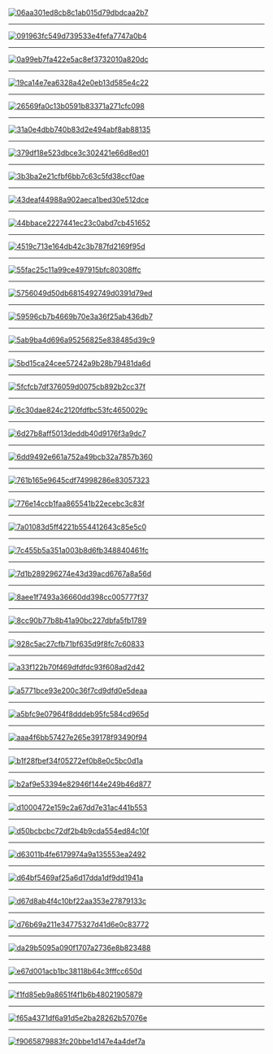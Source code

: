 <a href="https://gist.githubusercontent.com/maomihz/1b956985d132fd63d9453affd43f2f56/raw/06aa301ed8cb8c1ab015d79dbdcaa2b7.png"><img src="https://gist.githubusercontent.com/maomihz/1b956985d132fd63d9453affd43f2f56/raw/06aa301ed8cb8c1ab015d79dbdcaa2b7.png" alt="06aa301ed8cb8c1ab015d79dbdcaa2b7"></a>

<hr>

<a href="https://gist.githubusercontent.com/maomihz/1b956985d132fd63d9453affd43f2f56/raw/091963fc549d739533e4fefa7747a0b4.png"><img src="https://gist.githubusercontent.com/maomihz/1b956985d132fd63d9453affd43f2f56/raw/091963fc549d739533e4fefa7747a0b4.png" alt="091963fc549d739533e4fefa7747a0b4"></a>

<hr>

<a href="https://gist.githubusercontent.com/maomihz/1b956985d132fd63d9453affd43f2f56/raw/0a99eb7fa422e5ac8ef3732010a820dc.png"><img src="https://gist.githubusercontent.com/maomihz/1b956985d132fd63d9453affd43f2f56/raw/0a99eb7fa422e5ac8ef3732010a820dc.png" alt="0a99eb7fa422e5ac8ef3732010a820dc"></a>

<hr>

<a href="https://gist.githubusercontent.com/maomihz/1b956985d132fd63d9453affd43f2f56/raw/19ca14e7ea6328a42e0eb13d585e4c22.png"><img src="https://gist.githubusercontent.com/maomihz/1b956985d132fd63d9453affd43f2f56/raw/19ca14e7ea6328a42e0eb13d585e4c22.png" alt="19ca14e7ea6328a42e0eb13d585e4c22"></a>

<hr>

<a href="https://gist.githubusercontent.com/maomihz/1b956985d132fd63d9453affd43f2f56/raw/26569fa0c13b0591b83371a271cfc098.png"><img src="https://gist.githubusercontent.com/maomihz/1b956985d132fd63d9453affd43f2f56/raw/26569fa0c13b0591b83371a271cfc098.png" alt="26569fa0c13b0591b83371a271cfc098"></a>

<hr>

<a href="https://gist.githubusercontent.com/maomihz/1b956985d132fd63d9453affd43f2f56/raw/31a0e4dbb740b83d2e494abf8ab88135.png"><img src="https://gist.githubusercontent.com/maomihz/1b956985d132fd63d9453affd43f2f56/raw/31a0e4dbb740b83d2e494abf8ab88135.png" alt="31a0e4dbb740b83d2e494abf8ab88135"></a>

<hr>

<a href="https://gist.githubusercontent.com/maomihz/1b956985d132fd63d9453affd43f2f56/raw/379df18e523dbce3c302421e66d8ed01.png"><img src="https://gist.githubusercontent.com/maomihz/1b956985d132fd63d9453affd43f2f56/raw/379df18e523dbce3c302421e66d8ed01.png" alt="379df18e523dbce3c302421e66d8ed01"></a>

<hr>

<a href="https://gist.githubusercontent.com/maomihz/1b956985d132fd63d9453affd43f2f56/raw/3b3ba2e21cfbf6bb7c63c5fd38ccf0ae.png"><img src="https://gist.githubusercontent.com/maomihz/1b956985d132fd63d9453affd43f2f56/raw/3b3ba2e21cfbf6bb7c63c5fd38ccf0ae.png" alt="3b3ba2e21cfbf6bb7c63c5fd38ccf0ae"></a>

<hr>

<a href="https://gist.githubusercontent.com/maomihz/1b956985d132fd63d9453affd43f2f56/raw/43deaf44988a902aeca1bed30e512dce.png"><img src="https://gist.githubusercontent.com/maomihz/1b956985d132fd63d9453affd43f2f56/raw/43deaf44988a902aeca1bed30e512dce.png" alt="43deaf44988a902aeca1bed30e512dce"></a>

<hr>

<a href="https://gist.githubusercontent.com/maomihz/1b956985d132fd63d9453affd43f2f56/raw/44bbace2227441ec23c0abd7cb451652.png"><img src="https://gist.githubusercontent.com/maomihz/1b956985d132fd63d9453affd43f2f56/raw/44bbace2227441ec23c0abd7cb451652.png" alt="44bbace2227441ec23c0abd7cb451652"></a>

<hr>

<a href="https://gist.githubusercontent.com/maomihz/1b956985d132fd63d9453affd43f2f56/raw/4519c713e164db42c3b787fd2169f95d.png"><img src="https://gist.githubusercontent.com/maomihz/1b956985d132fd63d9453affd43f2f56/raw/4519c713e164db42c3b787fd2169f95d.png" alt="4519c713e164db42c3b787fd2169f95d"></a>

<hr>

<a href="https://gist.githubusercontent.com/maomihz/1b956985d132fd63d9453affd43f2f56/raw/55fac25c11a99ce497915bfc80308ffc.png"><img src="https://gist.githubusercontent.com/maomihz/1b956985d132fd63d9453affd43f2f56/raw/55fac25c11a99ce497915bfc80308ffc.png" alt="55fac25c11a99ce497915bfc80308ffc"></a>

<hr>

<a href="https://gist.githubusercontent.com/maomihz/1b956985d132fd63d9453affd43f2f56/raw/5756049d50db6815492749d0391d79ed.png"><img src="https://gist.githubusercontent.com/maomihz/1b956985d132fd63d9453affd43f2f56/raw/5756049d50db6815492749d0391d79ed.png" alt="5756049d50db6815492749d0391d79ed"></a>

<hr>

<a href="https://gist.githubusercontent.com/maomihz/1b956985d132fd63d9453affd43f2f56/raw/59596cb7b4669b70e3a36f25ab436db7.png"><img src="https://gist.githubusercontent.com/maomihz/1b956985d132fd63d9453affd43f2f56/raw/59596cb7b4669b70e3a36f25ab436db7.png" alt="59596cb7b4669b70e3a36f25ab436db7"></a>

<hr>

<a href="https://gist.githubusercontent.com/maomihz/1b956985d132fd63d9453affd43f2f56/raw/5ab9ba4d696a95256825e838485d39c9.png"><img src="https://gist.githubusercontent.com/maomihz/1b956985d132fd63d9453affd43f2f56/raw/5ab9ba4d696a95256825e838485d39c9.png" alt="5ab9ba4d696a95256825e838485d39c9"></a>

<hr>

<a href="https://gist.githubusercontent.com/maomihz/1b956985d132fd63d9453affd43f2f56/raw/5bd15ca24cee57242a9b28b79481da6d.png"><img src="https://gist.githubusercontent.com/maomihz/1b956985d132fd63d9453affd43f2f56/raw/5bd15ca24cee57242a9b28b79481da6d.png" alt="5bd15ca24cee57242a9b28b79481da6d"></a>

<hr>

<a href="https://gist.githubusercontent.com/maomihz/1b956985d132fd63d9453affd43f2f56/raw/5fcfcb7df376059d0075cb892b2cc37f.png"><img src="https://gist.githubusercontent.com/maomihz/1b956985d132fd63d9453affd43f2f56/raw/5fcfcb7df376059d0075cb892b2cc37f.png" alt="5fcfcb7df376059d0075cb892b2cc37f"></a>

<hr>

<a href="https://gist.githubusercontent.com/maomihz/1b956985d132fd63d9453affd43f2f56/raw/6c30dae824c2120fdfbc53fc4650029c.png"><img src="https://gist.githubusercontent.com/maomihz/1b956985d132fd63d9453affd43f2f56/raw/6c30dae824c2120fdfbc53fc4650029c.png" alt="6c30dae824c2120fdfbc53fc4650029c"></a>

<hr>

<a href="https://gist.githubusercontent.com/maomihz/1b956985d132fd63d9453affd43f2f56/raw/6d27b8aff5013deddb40d9176f3a9dc7.png"><img src="https://gist.githubusercontent.com/maomihz/1b956985d132fd63d9453affd43f2f56/raw/6d27b8aff5013deddb40d9176f3a9dc7.png" alt="6d27b8aff5013deddb40d9176f3a9dc7"></a>

<hr>

<a href="https://gist.githubusercontent.com/maomihz/1b956985d132fd63d9453affd43f2f56/raw/6dd9492e661a752a49bcb32a7857b360.png"><img src="https://gist.githubusercontent.com/maomihz/1b956985d132fd63d9453affd43f2f56/raw/6dd9492e661a752a49bcb32a7857b360.png" alt="6dd9492e661a752a49bcb32a7857b360"></a>

<hr>

<a href="https://gist.githubusercontent.com/maomihz/1b956985d132fd63d9453affd43f2f56/raw/761b165e9645cdf74998286e83057323.png"><img src="https://gist.githubusercontent.com/maomihz/1b956985d132fd63d9453affd43f2f56/raw/761b165e9645cdf74998286e83057323.png" alt="761b165e9645cdf74998286e83057323"></a>

<hr>

<a href="https://gist.githubusercontent.com/maomihz/1b956985d132fd63d9453affd43f2f56/raw/776e14ccb1faa865541b22ecebc3c83f.png"><img src="https://gist.githubusercontent.com/maomihz/1b956985d132fd63d9453affd43f2f56/raw/776e14ccb1faa865541b22ecebc3c83f.png" alt="776e14ccb1faa865541b22ecebc3c83f"></a>

<hr>

<a href="https://gist.githubusercontent.com/maomihz/1b956985d132fd63d9453affd43f2f56/raw/7a01083d5ff4221b554412643c85e5c0.png"><img src="https://gist.githubusercontent.com/maomihz/1b956985d132fd63d9453affd43f2f56/raw/7a01083d5ff4221b554412643c85e5c0.png" alt="7a01083d5ff4221b554412643c85e5c0"></a>

<hr>

<a href="https://gist.githubusercontent.com/maomihz/1b956985d132fd63d9453affd43f2f56/raw/7c455b5a351a003b8d6fb348840461fc.png"><img src="https://gist.githubusercontent.com/maomihz/1b956985d132fd63d9453affd43f2f56/raw/7c455b5a351a003b8d6fb348840461fc.png" alt="7c455b5a351a003b8d6fb348840461fc"></a>

<hr>

<a href="https://gist.githubusercontent.com/maomihz/1b956985d132fd63d9453affd43f2f56/raw/7d1b289296274e43d39acd6767a8a56d.png"><img src="https://gist.githubusercontent.com/maomihz/1b956985d132fd63d9453affd43f2f56/raw/7d1b289296274e43d39acd6767a8a56d.png" alt="7d1b289296274e43d39acd6767a8a56d"></a>

<hr>

<a href="https://gist.githubusercontent.com/maomihz/1b956985d132fd63d9453affd43f2f56/raw/8aee1f7493a36660dd398cc005777f37.png"><img src="https://gist.githubusercontent.com/maomihz/1b956985d132fd63d9453affd43f2f56/raw/8aee1f7493a36660dd398cc005777f37.png" alt="8aee1f7493a36660dd398cc005777f37"></a>

<hr>

<a href="https://gist.githubusercontent.com/maomihz/1b956985d132fd63d9453affd43f2f56/raw/8cc90b77b8b41a90bc227dbfa5fb1789.png"><img src="https://gist.githubusercontent.com/maomihz/1b956985d132fd63d9453affd43f2f56/raw/8cc90b77b8b41a90bc227dbfa5fb1789.png" alt="8cc90b77b8b41a90bc227dbfa5fb1789"></a>

<hr>

<a href="https://gist.githubusercontent.com/maomihz/1b956985d132fd63d9453affd43f2f56/raw/928c5ac27cfb71bf635d9f8fc7c60833.png"><img src="https://gist.githubusercontent.com/maomihz/1b956985d132fd63d9453affd43f2f56/raw/928c5ac27cfb71bf635d9f8fc7c60833.png" alt="928c5ac27cfb71bf635d9f8fc7c60833"></a>

<hr>

<a href="https://gist.githubusercontent.com/maomihz/1b956985d132fd63d9453affd43f2f56/raw/a33f122b70f469dfdfdc93f608ad2d42.png"><img src="https://gist.githubusercontent.com/maomihz/1b956985d132fd63d9453affd43f2f56/raw/a33f122b70f469dfdfdc93f608ad2d42.png" alt="a33f122b70f469dfdfdc93f608ad2d42"></a>

<hr>

<a href="https://gist.githubusercontent.com/maomihz/1b956985d132fd63d9453affd43f2f56/raw/a5771bce93e200c36f7cd9dfd0e5deaa.png"><img src="https://gist.githubusercontent.com/maomihz/1b956985d132fd63d9453affd43f2f56/raw/a5771bce93e200c36f7cd9dfd0e5deaa.png" alt="a5771bce93e200c36f7cd9dfd0e5deaa"></a>

<hr>

<a href="https://gist.githubusercontent.com/maomihz/1b956985d132fd63d9453affd43f2f56/raw/a5bfc9e07964f8dddeb95fc584cd965d.png"><img src="https://gist.githubusercontent.com/maomihz/1b956985d132fd63d9453affd43f2f56/raw/a5bfc9e07964f8dddeb95fc584cd965d.png" alt="a5bfc9e07964f8dddeb95fc584cd965d"></a>

<hr>

<a href="https://gist.githubusercontent.com/maomihz/1b956985d132fd63d9453affd43f2f56/raw/aaa4f6bb57427e265e39178f93490f94.png"><img src="https://gist.githubusercontent.com/maomihz/1b956985d132fd63d9453affd43f2f56/raw/aaa4f6bb57427e265e39178f93490f94.png" alt="aaa4f6bb57427e265e39178f93490f94"></a>

<hr>

<a href="https://gist.githubusercontent.com/maomihz/1b956985d132fd63d9453affd43f2f56/raw/b1f28fbef34f05272ef0b8e0c5bc0d1a.png"><img src="https://gist.githubusercontent.com/maomihz/1b956985d132fd63d9453affd43f2f56/raw/b1f28fbef34f05272ef0b8e0c5bc0d1a.png" alt="b1f28fbef34f05272ef0b8e0c5bc0d1a"></a>

<hr>

<a href="https://gist.githubusercontent.com/maomihz/1b956985d132fd63d9453affd43f2f56/raw/b2af9e53394e82946f144e249b46d877.png"><img src="https://gist.githubusercontent.com/maomihz/1b956985d132fd63d9453affd43f2f56/raw/b2af9e53394e82946f144e249b46d877.png" alt="b2af9e53394e82946f144e249b46d877"></a>

<hr>

<a href="https://gist.githubusercontent.com/maomihz/1b956985d132fd63d9453affd43f2f56/raw/d1000472e159c2a67dd7e31ac441b553.png"><img src="https://gist.githubusercontent.com/maomihz/1b956985d132fd63d9453affd43f2f56/raw/d1000472e159c2a67dd7e31ac441b553.png" alt="d1000472e159c2a67dd7e31ac441b553"></a>

<hr>

<a href="https://gist.githubusercontent.com/maomihz/1b956985d132fd63d9453affd43f2f56/raw/d50bcbcbc72df2b4b9cda554ed84c10f.png"><img src="https://gist.githubusercontent.com/maomihz/1b956985d132fd63d9453affd43f2f56/raw/d50bcbcbc72df2b4b9cda554ed84c10f.png" alt="d50bcbcbc72df2b4b9cda554ed84c10f"></a>

<hr>

<a href="https://gist.githubusercontent.com/maomihz/1b956985d132fd63d9453affd43f2f56/raw/d63011b4fe6179974a9a135553ea2492.png"><img src="https://gist.githubusercontent.com/maomihz/1b956985d132fd63d9453affd43f2f56/raw/d63011b4fe6179974a9a135553ea2492.png" alt="d63011b4fe6179974a9a135553ea2492"></a>

<hr>

<a href="https://gist.githubusercontent.com/maomihz/1b956985d132fd63d9453affd43f2f56/raw/d64bf5469af25a6d17dda1df9dd1941a.png"><img src="https://gist.githubusercontent.com/maomihz/1b956985d132fd63d9453affd43f2f56/raw/d64bf5469af25a6d17dda1df9dd1941a.png" alt="d64bf5469af25a6d17dda1df9dd1941a"></a>

<hr>

<a href="https://gist.githubusercontent.com/maomihz/1b956985d132fd63d9453affd43f2f56/raw/d67d8ab4f4c10bf22aa353e27879133c.png"><img src="https://gist.githubusercontent.com/maomihz/1b956985d132fd63d9453affd43f2f56/raw/d67d8ab4f4c10bf22aa353e27879133c.png" alt="d67d8ab4f4c10bf22aa353e27879133c"></a>

<hr>

<a href="https://gist.githubusercontent.com/maomihz/1b956985d132fd63d9453affd43f2f56/raw/d76b69a211e34775327d41d6e0c83772.png"><img src="https://gist.githubusercontent.com/maomihz/1b956985d132fd63d9453affd43f2f56/raw/d76b69a211e34775327d41d6e0c83772.png" alt="d76b69a211e34775327d41d6e0c83772"></a>

<hr>

<a href="https://gist.githubusercontent.com/maomihz/1b956985d132fd63d9453affd43f2f56/raw/da29b5095a090f1707a2736e8b823488.png"><img src="https://gist.githubusercontent.com/maomihz/1b956985d132fd63d9453affd43f2f56/raw/da29b5095a090f1707a2736e8b823488.png" alt="da29b5095a090f1707a2736e8b823488"></a>

<hr>

<a href="https://gist.githubusercontent.com/maomihz/1b956985d132fd63d9453affd43f2f56/raw/e67d001acb1bc38118b64c3fffcc650d.png"><img src="https://gist.githubusercontent.com/maomihz/1b956985d132fd63d9453affd43f2f56/raw/e67d001acb1bc38118b64c3fffcc650d.png" alt="e67d001acb1bc38118b64c3fffcc650d"></a>

<hr>

<a href="https://gist.githubusercontent.com/maomihz/1b956985d132fd63d9453affd43f2f56/raw/f1fd85eb9a8651f4f1b6b48021905879.png"><img src="https://gist.githubusercontent.com/maomihz/1b956985d132fd63d9453affd43f2f56/raw/f1fd85eb9a8651f4f1b6b48021905879.png" alt="f1fd85eb9a8651f4f1b6b48021905879"></a>

<hr>

<a href="https://gist.githubusercontent.com/maomihz/1b956985d132fd63d9453affd43f2f56/raw/f65a4371df6a91d5e2ba28262b57076e.png"><img src="https://gist.githubusercontent.com/maomihz/1b956985d132fd63d9453affd43f2f56/raw/f65a4371df6a91d5e2ba28262b57076e.png" alt="f65a4371df6a91d5e2ba28262b57076e"></a>

<hr>

<a href="https://gist.githubusercontent.com/maomihz/1b956985d132fd63d9453affd43f2f56/raw/f9065879883fc20bbe1d147e4a4def7a.png"><img src="https://gist.githubusercontent.com/maomihz/1b956985d132fd63d9453affd43f2f56/raw/f9065879883fc20bbe1d147e4a4def7a.png" alt="f9065879883fc20bbe1d147e4a4def7a"></a>
